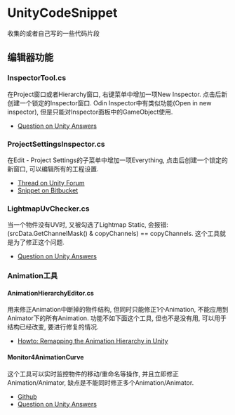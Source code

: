 # UnityCodeSnippet

收集的或者自己写的一些代码片段

## 编辑器功能

### InspectorTool.cs

在Project窗口或者Hierarchy窗口, 右键菜单中增加一项New Inspector. 点击后新创建一个锁定的Inspector窗口. Odin Inspector中有类似功能(Open in new inspector), 但是只能对Inspector面板中的GameObject使用.

* [Question on Unity Answers](https://answers.unity.com/questions/36131/editor-multiple-inspectors.html)

### ProjectSettingsInspector.cs

在Edit - Project Settings的子菜单中增加一项Everything, 点击后创建一个锁定的新窗口, 可以编辑所有的工程设置.

* [Thread on Unity Forum](https://forum.unity.com/threads/new-settings-gui.557308/)
* [Snippet on Bitbucket](https://bitbucket.org/snippets/pschraut/5edXM8/unity-all-project-settings-in-a-single)

### LightmapUvChecker.cs

当一个物件没有UV时, 又被勾选了Lightmap Static, 会报错: (srcData.GetChannelMask() & copyChannels) == copyChannels. 这个工具就是为了修正这个问题.

* [Question on Unity Answers](https://answers.unity.com/questions/1470570/getting-some-error-always-when-i-open-unity.html)

### Animation工具

#### AnimationHierarchyEditor.cs

用来修正Animation中断掉的物件结构, 但同时只能修正1个Animation, 不能应用到Animator下的所有Animation. 功能不如下面这个工具, 但也不是没有用, 可以用于结构已经改变, 要进行修复的情况.

* [Howto: Remapping the Animation Hierarchy in Unity](http://enemyhideout.com/2016/05/howto-remapping-the-animation-hierarchy-in-unity/)

#### Monitor4AnimationCurve

这个工具可以实时监控物件的移动/重命名等操作, 并且立即修正Animation/Animator, 缺点是不能同时修正多个Animation/Animator.

* [Github](https://github.com/gydisme/Unity-Game-Framwork/tree/master/Assets/Editor/CustomEditor/Monitor4AnimationCurve)
* [Question on Unity Answers](https://answers.unity.com/questions/662382/how-to-change-objects-hierarchy-level-in-animation.html)